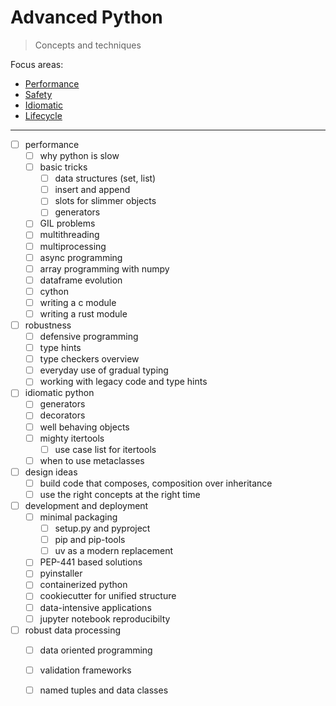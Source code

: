 # Advanced Python

> Concepts and techniques

Focus areas:

* [Performance](Performance.md)
* [Safety](Safe.md)
* [Idiomatic](Idiomatic.md)
* [Lifecycle](Lifecycle.md)


----

* [ ] performance
    * [ ] why python is slow
    * [ ] basic tricks
        * [ ] data structures (set, list)
        * [ ] insert and append
        * [ ] slots for slimmer objects
        * [ ] generators
    * [ ] GIL problems
    * [ ] multithreading
    * [ ] multiprocessing
    * [ ] async programming
    * [ ] array programming with numpy
    * [ ] dataframe evolution
    * [ ] cython
    * [ ] writing a c module
    * [ ] writing a rust module
* [ ] robustness
    * [ ] defensive programming
    * [ ] type hints
    * [ ] type checkers overview
    * [ ] everyday use of gradual typing
    * [ ] working with legacy code and type hints
* [ ] idiomatic python
    * [ ] generators
    * [ ] decorators
    * [ ] well behaving objects
    * [ ] mighty itertools
        * [ ] use case list for itertools
    * [ ] when to use metaclasses
* [ ] design ideas
    * [ ] build code that composes, composition over inheritance
    * [ ] use the right concepts at the right time
* [ ] development and deployment
    * [ ] minimal packaging
        * [ ] setup.py and pyproject
        * [ ] pip and pip-tools
        * [ ] uv as a modern replacement
    * [ ] PEP-441 based solutions
    * [ ] pyinstaller
    * [ ] containerized python
    * [ ] cookiecutter for unified structure
    * [ ] data-intensive applications
    * [ ] jupyter notebook reproducibilty
* [ ] robust data processing
    * [ ] data oriented programming
    * [ ] validation frameworks
    * [ ] named tuples and data classes

